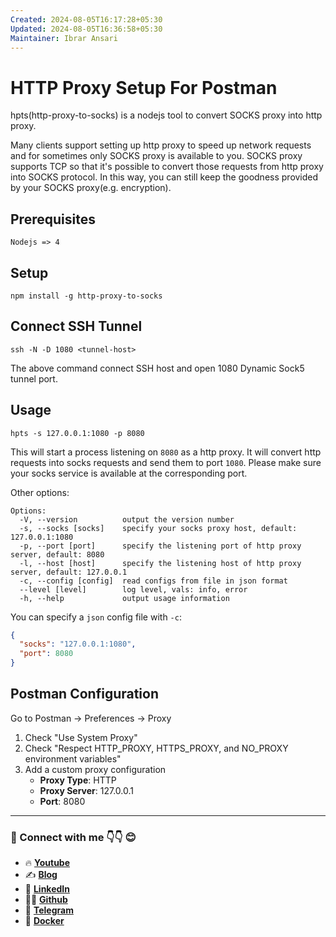 ```yaml
---
Created: 2024-08-05T16:17:28+05:30
Updated: 2024-08-05T16:36:58+05:30
Maintainer: Ibrar Ansari
---
```

# HTTP Proxy Setup For Postman

hpts(http-proxy-to-socks) is a nodejs tool to convert SOCKS proxy into http proxy.

Many clients support setting up http proxy to speed up network requests and for sometimes only SOCKS proxy is available to you. SOCKS proxy supports TCP so that it's possible to convert those requests from http proxy into SOCKS protocol. In this way, you can still keep the goodness provided by your SOCKS proxy(e.g. encryption).

## Prerequisites
```
Nodejs => 4
```
## Setup

```
npm install -g http-proxy-to-socks
```

## Connect SSH Tunnel
```
ssh -N -D 1080 <tunnel-host>
```
The above command connect SSH host and open 1080 Dynamic Sock5 tunnel port.
## Usage

```
hpts -s 127.0.0.1:1080 -p 8080
```

This will start a process listening on `8080` as a http proxy. It will convert http requests into socks requests and send them to port `1080`. Please make sure your socks service is available at the corresponding port.

Other options:

```
Options:
  -V, --version          output the version number
  -s, --socks [socks]    specify your socks proxy host, default: 127.0.0.1:1080
  -p, --port [port]      specify the listening port of http proxy server, default: 8080
  -l, --host [host]      specify the listening host of http proxy server, default: 127.0.0.1
  -c, --config [config]  read configs from file in json format
  --level [level]        log level, vals: info, error
  -h, --help             output usage information
```

You can specify a `json` config file with `-c`:

```json
{
  "socks": "127.0.0.1:1080",
  "port": 8080
}
```


## Postman Configuration
Go to Postman -> Preferences -> Proxy

1. Check "Use System Proxy"
2. Check "Respect HTTP_PROXY, HTTPS_PROXY, and NO_PROXY environment variables"
3. Add a custom proxy configuration
   - **Proxy Type**: HTTP
   - **Proxy Server**: 127.0.0.1
   - **Port**: 8080

---

### 💼 Connect with me 👇👇 😊

- 🔥 [**Youtube**](https://www.youtube.com/@DevOpsinAction?sub_confirmation=1)
- ✍ [**Blog**](https://ibraransari.blogspot.com/)
- 💼 [**LinkedIn**](https://www.linkedin.com/in/ansariibrar/)
- 👨‍💻 [**Github**](https://github.com/meibraransari?tab=repositories)
- 💬 [**Telegram**](https://t.me/DevOpsinActionTelegram)
- 🐳 [**Docker**](https://hub.docker.com/u/ibraransaridocker)
